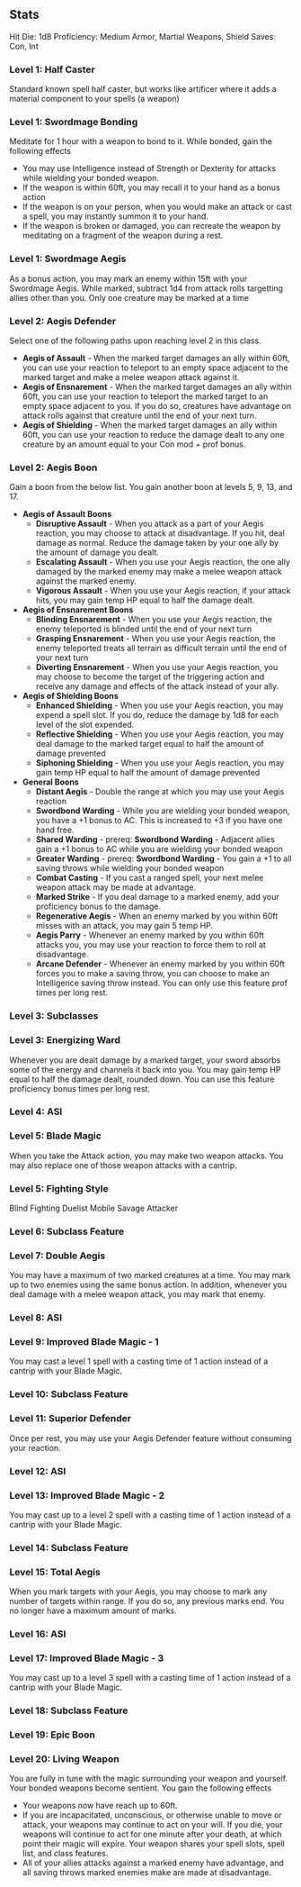 ## Stats
Hit Die: 1d8
Proficiency: Medium Armor, Martial Weapons, Shield
Saves: Con, Int
### Level 1: Half Caster
Standard known spell half caster, but works like artificer where it adds a material component to your spells (a weapon)
### Level 1: Swordmage Bonding
Meditate for 1 hour with a weapon to bond to it. While bonded, gain the following effects
- You may use Intelligence instead of Strength or Dexterity for attacks while wielding your bonded weapon.
- If the weapon is within 60ft, you may recall it to your hand as a bonus action
- If the weapon is on your person, when you would make an attack or cast a spell, you may instantly summon it to your hand.
- If the weapon is broken or damaged, you can recreate the weapon by meditating on a fragment of the weapon during a rest.
### Level 1: Swordmage Aegis
As a bonus action, you may mark an enemy within 15ft with your Swordmage Aegis. While marked, subtract 1d4 from attack rolls targetting allies other than you. Only one creature may be marked at a time
### Level 2: Aegis Defender
Select one of the following paths upon reaching level 2 in this class.
- **Aegis of Assault** - When the marked target damages an ally within 60ft, you can use your reaction to teleport to an empty space adjacent to the marked target and make a melee weapon attack against it.
- **Aegis of Ensnarement** - When the marked target damages an ally within 60ft, you can use your reaction to teleport the marked target to an empty space adjacent to you. If you do so, creatures have advantage on attack rolls against that creature until the end of your next turn.
- **Aegis of Shielding** - When the marked target damages an ally within 60ft, you can use your reaction to reduce the damage dealt to any one creature by an amount equal to your Con mod + prof bonus.
### Level 2: Aegis Boon
Gain a boon from the below list. You gain another boon at levels 5, 9, 13, and 17.
- **Aegis of Assault Boons**
	- **Disruptive Assault** - When you attack as a part of your Aegis reaction, you may choose to attack at disadvantage. If you hit, deal damage as normal. Reduce the damage taken by your one ally by the amount of damage you dealt.
	- **Escalating Assault** - When you use your Aegis reaction, the one ally damaged by the marked enemy may make a melee weapon attack against the marked enemy.
	- **Vigorous Assault** - When you use your Aegis reaction, if your attack hits, you may gain temp HP equal to half the damage dealt.
- **Aegis of Ensnarement Boons**
	- **Blinding Ensnarement** - When you use your Aegis reaction, the enemy teleported is blinded until the end of your next turn
	- **Grasping Ensnarement** - When you use your Aegis reaction, the enemy teleported treats all terrain as difficult terrain until the end of your next turn
	- **Diverting Ensnarement** - When you use your Aegis reaction, you may choose to become the target of the triggering action and receive any damage and effects of the attack instead of your ally.
- **Aegis of Shielding Boons**
	- **Enhanced Shielding** - When you use your Aegis reaction, you may expend a spell slot. If you do, reduce the damage by 1d8 for each level of the slot expended.
	- **Reflective Shielding** - When you use your Aegis reaction, you may deal damage to the marked target equal to half the amount of damage prevented
	- **Siphoning Shielding** - When you use your Aegis reaction, you may gain temp HP equal to half the amount of damage prevented
- **General Boons**
	- **Distant Aegis** - Double the range at which you may use your Aegis reaction
	- **Swordbond Warding** - While you are wielding your bonded weapon, you have a +1 bonus to AC. This is increased to +3 if you have one hand free. 
	- **Shared Warding** - prereq: **Swordbond Warding** - Adjacent allies gain a +1 bonus to AC while you are wielding your bonded weapon
	- **Greater Warding** - prereq: **Swordbond Warding** - You gain a +1 to all saving throws while wielding your bonded weapon
	- **Combat Casting** - If you cast a ranged spell, your next melee weapon attack may be made at advantage. 
	- **Marked Strike** - If you deal damage to a marked enemy, add your proficiency bonus to the damage. 
	- **Regenerative Aegis** - When an enemy marked by you within 60ft misses with an attack, you may gain 5 temp HP.
	- **Aegis Parry** - Whenever an enemy marked by you within 60ft attacks you, you may use your reaction to force them to roll at disadvantage.
	- **Arcane Defender** - Whenever an enemy marked by you within 60ft forces you to make a saving throw, you can choose to make an Intelligence saving throw instead. You can only use this feature prof times per long rest.
### Level 3: Subclasses

### Level 3: Energizing Ward
Whenever you are dealt damage by a marked target, your sword absorbs some of the energy and channels it back into you. You may gain temp HP equal to half the damage dealt, rounded down. You can use this feature proficiency bonus times per long rest.
### Level 4: ASI

### Level 5: Blade Magic
When you take the Attack action, you may make two weapon attacks. You may also replace one of those weapon attacks with a cantrip. 
### Level 5: Fighting Style
Blind Fighting
Duelist
Mobile
Savage Attacker
### Level 6: Subclass Feature

### Level 7: Double Aegis
You may have a maximum of two marked creatures at a time. You may mark up to two enemies using the same bonus action. In addition, whenever you deal damage with a melee weapon attack, you may mark that enemy.
### Level 8: ASI

### Level 9: Improved Blade Magic - 1
You may cast a level 1 spell with a casting time of 1 action instead of a cantrip with your Blade Magic.
### Level 10: Subclass Feature

### Level 11: Superior Defender
Once per rest, you may use your Aegis Defender feature without consuming your reaction. 
### Level 12: ASI

### Level 13: Improved Blade Magic - 2
You may cast up to a level 2 spell with a casting time of 1 action instead of a cantrip with your Blade Magic.
### Level 14: Subclass Feature

### Level 15: Total Aegis
When you mark targets with your Aegis, you may choose to mark any number of targets within range. If you do so, any previous marks end. You no longer have a maximum amount of marks. 
### Level 16: ASI

### Level 17: Improved Blade Magic - 3
You may cast up to a level 3 spell with a casting time of 1 action instead of a cantrip with your Blade Magic.
### Level 18: Subclass Feature
### Level 19: Epic Boon

### Level 20: Living Weapon
You are fully in tune with the magic surrounding your weapon and yourself. Your bonded weapons become sentient. You gain the following effects
- Your weapons now have reach up to 60ft.
- If you are incapacitated, unconscious, or otherwise unable to move or attack, your weapons may continue to act on your will. If you die, your weapons will continue to act for one minute after your death, at which point their magic will expire. Your weapon shares your spell slots, spell list, and class features. 
- All of your allies attacks against a marked enemy have advantage, and all saving throws marked enemies make are made at disadvantage.